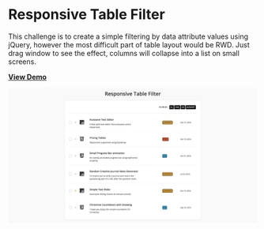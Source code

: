 # Responsive Table Filter

This challenge is to create a simple filtering by data attribute values using jQuery, however the most difficult part of table layout would be RWD. Just drag window to see the effect, columns will collapse into a list on small screens.

[**View Demo**](https://pamcy.github.io/50Websites/21-table-filter)

![Top Bar Notification](./demo-tablefilter.png)
